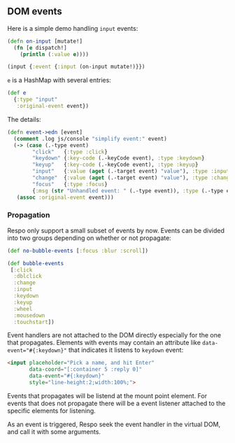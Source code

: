 
## DOM events

Here is a simple demo handling `input` events:

```clojure
(defn on-input [mutate!]
  (fn [e dispatch!]
    (println (:value e))))

(input {:event {:input (on-input mutate!)}})
```

`e` is a HashMap with several entries:

```clojure
(def e
  {:type "input"
   :original-event event})
```

The details:

```clojure
(defn event->edn [event]
  (comment .log js/console "simplify event:" event)
  (-> (case (.-type event)
        "click"   {:type :click}
        "keydown" {:key-code (.-keyCode event), :type :keydown}
        "keyup"   {:key-code (.-keyCode event), :type :keyup}
        "input"   {:value (aget (.-target event) "value"), :type :input}
        "change"  {:value (aget (.-target event) "value"), :type :change}
        "focus"   {:type :focus}
        {:msg (str "Unhandled event: " (.-type event)), :type (.-type event)})
   (assoc :original-event event)))
```

### Propagation

Respo only support a small subset of events by now. Events can be divided into two groups depending on whether or not propagate:

```clojure
(def no-bubble-events [:focus :blur :scroll])

(def bubble-events
 [:click
  :dblclick
  :change
  :input
  :keydown
  :keyup
  :wheel
  :mousedown
  :touchstart])
```

Event handlers are not attached to the DOM directly especially for the one that propagates. Elements with events may contain an attribute like `data-event="#{:keydown}"` that indicates it listens to `keydown` event:

```html
<input placeholder="Pick a name, and hit Enter"
       data-coord="[:container 5 :reply 0]"
       data-event="#{:keydown}"
       style="line-height:2;width:100%;">
```

Events that propagates will be listend at the mount point element. For events that does not propagate there will be a event listener attached to the specific elements for listening.

As an event is triggered, Respo seek the event handler in the virtual DOM, and call it with some arguments.
